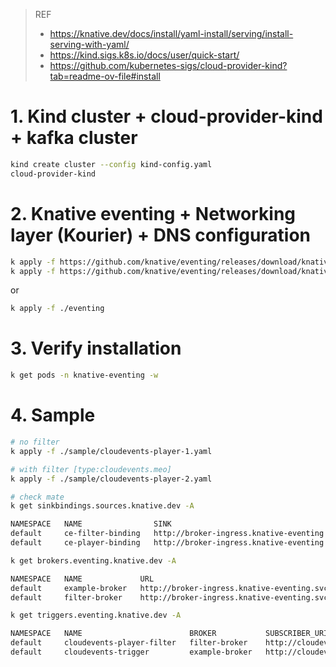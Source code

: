> REF
> - https://knative.dev/docs/install/yaml-install/serving/install-serving-with-yaml/
> - https://kind.sigs.k8s.io/docs/user/quick-start/
> - https://github.com/kubernetes-sigs/cloud-provider-kind?tab=readme-ov-file#install

# 1. Kind cluster + cloud-provider-kind + kafka cluster

```bash
kind create cluster --config kind-config.yaml
cloud-provider-kind
```

# 2. Knative eventing + Networking layer (Kourier) + DNS configuration

```bash
k apply -f https://github.com/knative/eventing/releases/download/knative-v1.19.0/eventing-crds.yaml
k apply -f https://github.com/knative/eventing/releases/download/knative-v1.19.0/eventing.yaml
```

or

```bash
k apply -f ./eventing
```

# 3. Verify installation

```bash
k get pods -n knative-eventing -w
```

# 4. Sample

```bash
# no filter
k apply -f ./sample/cloudevents-player-1.yaml

# with filter [type:cloudevents.meo]
k apply -f ./sample/cloudevents-player-2.yaml

# check mate
k get sinkbindings.sources.knative.dev -A

NAMESPACE   NAME                SINK                                                                              AGE   READY   REASON
default     ce-filter-binding   http://broker-ingress.knative-eventing.svc.cluster.local/default/filter-broker    23s   True    
default     ce-player-binding   http://broker-ingress.knative-eventing.svc.cluster.local/default/example-broker   14m   True    

k get brokers.eventing.knative.dev -A

NAMESPACE   NAME             URL                                                                               AGE   READY   REASON
default     example-broker   http://broker-ingress.knative-eventing.svc.cluster.local/default/example-broker   14m   True    
default     filter-broker    http://broker-ingress.knative-eventing.svc.cluster.local/default/filter-broker    28s   True    

k get triggers.eventing.knative.dev -A

NAMESPACE   NAME                        BROKER           SUBSCRIBER_URI                                        AGE   READY   REASON
default     cloudevents-player-filter   filter-broker    http://cloudevents-player.default.svc.cluster.local   36s   True    
default     cloudevents-trigger         example-broker   http://cloudevents-player.default.svc.cluster.local   14m   True 
```
